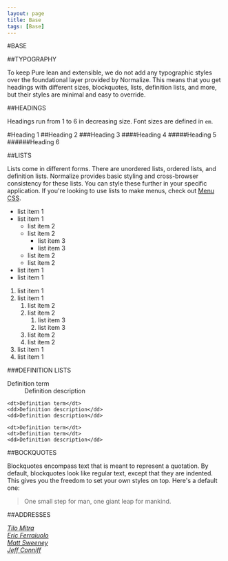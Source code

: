 ```yaml
---
layout: page
title: Base
tags: [Base]
---
```


#BASE

##TYPOGRAPHY

To keep Pure lean and extensible, we do not add any typographic styles over the foundational layer provided by Normalize. This means that you get headings with different sizes, blockquotes, lists, definition lists, and more, but their styles are minimal and easy to override.

##HEADINGS

Headings run from 1 to 6 in decreasing size. Font sizes are defined in <code>em</code>.

#Heading 1
##Heading 2
###Heading 3
####Heading 4
#####Heading 5
######Heading 6

##LISTS

Lists come in different forms. There are unordered lists, ordered lists, and definition lists. Normalize provides basic styling and cross-browser consistency for these lists. You can style these further in your specific application. If you're looking to use lists to make menus, check out <a href="/menus/">Menu CSS</a>.

<ul>
    <li>list item 1</li>
    <li>list item 1
        <ul>
            <li>list item 2</li>
            <li>list item 2
                <ul>
                    <li>list item 3</li>
                    <li>list item 3</li>
                </ul>
            </li>
            <li>list item 2</li>
            <li>list item 2</li>
        </ul>
    </li>
    <li>list item 1</li>
    <li>list item 1</li>
</ul>

<ol>
    <li>list item 1</li>
    <li>list item 1
        <ol>
            <li>list item 2</li>
            <li>list item 2
                <ol>
                    <li>list item 3</li>
                    <li>list item 3</li>
                </ol>
            </li>
            <li>list item 2</li>
            <li>list item 2</li>
        </ol>
    </li>
    <li>list item 1</li>
    <li>list item 1</li>
</ol>

###DEFINITION LISTS

<dl>
    <dt>Definition term</dt>
    <dd>Definition description</dd>

    <dt>Definition term</dt>
    <dd>Definition description</dd>
    <dd>Definition description</dd>

    <dt>Definition term</dt>
    <dt>Definition term</dt>
    <dd>Definition description</dd>
</dl>

##BOCKQUOTES

Blockquotes encompass text that is meant to represent a quotation. By default, blockquotes look like regular text, except that they are indented. This gives you the freedom to set your own styles on top. Here's a default one:

<blockquote>
    One small step for man, one giant leap for mankind.
</blockquote>

##ADDRESSES

<address>
    <a href="https://github.com/tilomitra">Tilo Mitra</a><br>
    <a href="https://github.com/ericf">Eric Ferraiuolo</a><br>
    <a href="https://github.com/msweeney">Matt Sweeney</a><br>
    <a href="https://github.com/jconniff">Jeff Conniff</a><br>
</address>